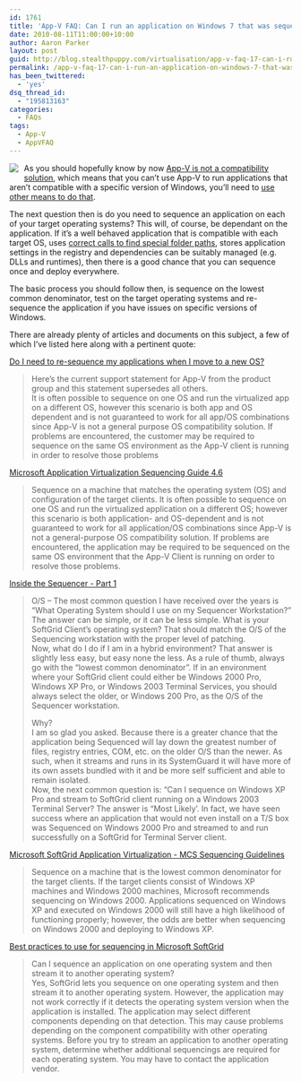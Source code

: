 ```yaml
---
id: 1761
title: 'App-V FAQ: Can I run an application on Windows 7 that was sequenced on Windows XP?'
date: 2010-08-11T11:00:00+10:00
author: Aaron Parker
layout: post
guid: http://blog.stealthpuppy.com/virtualisation/app-v-faq-17-can-i-run-an-application-on-windows-7-that-was-sequenced-on-windows-xp
permalink: /app-v-faq-17-can-i-run-an-application-on-windows-7-that-was-sequenced-on-windows-xp/
has_been_twittered:
  - 'yes'
dsq_thread_id:
  - "195813163"
categories:
  - FAQs
tags:
  - App-V
  - AppVFAQ
---
```

<img style="margin: 0px 10px 5px 0px; display: inline" align="left" src="{{site.baseurl}}.com/media/2010/06/AppVFAQLogo.png" />As you should hopefully know by now [App-V is not a compatibility solution]({{site.baseurl}}/virtualisation/app-v-faq-7-is-app-v-an-application-compatibility-solution), which means that you can’t use App-V to run applications that aren’t compatible with a specific version of Windows, you’ll need to [use other means to do that]({{site.baseurl}}/deployment/app-v-faq-8-can-i-use-application-compatibility-shims-with-app-v).

The next question then is do you need to sequence an application on each of your target operating systems? This will, of course, be dependant on the application. If it’s a well behaved application that is compatible with each target OS, uses [correct calls to find special folder paths](http://go.microsoft.com/fwlink/?LinkId=71501), stores application settings in the registry and dependencies can be suitably managed (e.g. DLLs and runtimes), then there is a good chance that you can sequence once and deploy everywhere.

The basic process you should follow then, is sequence on the lowest common denominator, test on the target operating systems and re-sequence the application if you have issues on specific versions of Windows.

There are already plenty of articles and documents on this subject, a few of which I’ve listed here along with a pertinent quote:

[Do I need to re-sequence my applications when I move to a new OS?](http://blogs.technet.com/b/appv/archive/2009/12/14/do-i-need-to-re-sequence-my-applications-when-i-move-to-a-new-os.aspx)

> Here’s the current support statement for App-V from the product group and this statement supersedes all others.  
> It is often possible to sequence on one OS and run the virtualized app on a different OS, however this scenario is both app and OS dependent and is not guaranteed to work for all app/OS combinations since App-V is not a general purpose OS compatibility solution. If problems are encountered, the customer may be required to sequence on the same OS environment as the App-V client is running in order to resolve those problems

[Microsoft Application Virtualization Sequencing Guide 4.6](http://download.microsoft.com/download/F/7/8/F784A197-73BE-48FF-83DA-4102C05A6D44/App-46_Sequencing_Guide_Final.docx)

> Sequence on a machine that matches the operating system (OS) and configuration of the target clients. It is often possible to sequence on one OS and run the virtualized application on a different OS; however this scenario is both application- and OS-dependent and is not guaranteed to work for all application/OS combinations since App-V is not a general-purpose OS compatibility solution. If problems are encountered, the application may be required to be sequenced on the same OS environment that the App-V Client is running on order to resolve those problems.

[Inside the Sequencer - Part 1](http://blogs.technet.com/b/appv/archive/2007/08/21/inside-the-sequencer-part-1.aspx)

> O/S – The most common question I have received over the years is “What Operating System should I use on my Sequencer Workstation?” The answer can be simple, or it can be less simple. What is your SoftGrid Client’s operating system? That should match the O/S of the Sequencing workstation with the proper level of patching.  
> Now, what do I do if I am in a hybrid environment? That answer is slightly less easy, but easy none the less. As a rule of thumb, always go with the “lowest common denominator”. If in an environment where your SoftGrid client could either be Windows 2000 Pro, Windows XP Pro, or Windows 2003 Terminal Services, you should always select the older, or Windows 200 Pro, as the O/S of the Sequencer workstation.
> 
> Why?  
> I am so glad you asked. Because there is a greater chance that the application being Sequenced will lay down the greatest number of files, registry entries, COM, etc. on the older O/S than the newer. As such, when it streams and runs in its SystemGuard it will have more of its own assets bundled with it and be more self sufficient and able to remain isolated.  
> Now, the next common question is: “Can I sequence on Windows XP Pro and stream to SoftGrid client running on a Windows 2003 Terminal Server? The answer is “Most Likely’. In fact, we have seen success where an application that would not even install on a T/S box was Sequenced on Windows 2000 Pro and streamed to and run successfully on a SoftGrid for Terminal Server client.

[Microsoft SoftGrid Application Virtualization - MCS Sequencing Guidelines](http://www.microsoft.com/downloads/details.aspx?FamilyId=1C6A73B8-5DA8-4A1A-838B-A41CA492C488&displaylang=en)

> Sequence on a machine that is the lowest common denominator for the target clients. If the target clients consist of Windows XP machines and Windows 2000 machines, Microsoft recommends sequencing on Windows 2000. Applications sequenced on Windows XP and executed on Windows 2000 will still have a high likelihood of functioning properly; however, the odds are better when sequencing on Windows 2000 and deploying to Windows XP.

[Best practices to use for sequencing in Microsoft SoftGrid](http://support.microsoft.com/kb/932137)

> Can I sequence an application on one operating system and then stream it to another operating system?  
> Yes, SoftGrid lets you sequence on one operating system and then stream it to another operating system. However, the application may not work correctly if it detects the operating system version when the application is installed. The application may select different components depending on that detection. This may cause problems depending on the component compatibility with other operating systems. Before you try to stream an application to another operating system, determine whether additional sequencings are required for each operating system. You may have to contact the application vendor.